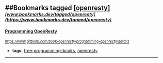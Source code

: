 ##Bookmarks tagged [[openresty]](https://www.bookmarks.dev?q=[openresty])
_<sup><sup>[www.bookmarks.dev/tagged/openresty](https://www.bookmarks.dev/tagged/openresty)</sup></sup>_
---
#### [Programming OpenResty](https://www.gitbook.com/book/openresty/programming-openresty/details)
_<sup>https://www.gitbook.com/book/openresty/programming-openresty/details</sup>_

* **tags**: [free-programming-books](../tagged/free-programming-books.md), [openresty](../tagged/openresty.md)
---
